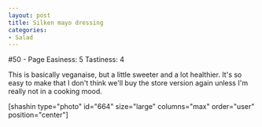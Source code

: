 ```yaml
---
layout: post
title: Silken mayo dressing
categories:
- Salad
---
```


#50 - Page
Easiness: 5
Tastiness: 4

This is basically veganaise, but a little sweeter and a lot healthier. It's so easy to make that I don't think we'll buy the store version again unless I'm really not in a cooking mood.

[shashin type="photo" id="664" size="large" columns="max" order="user" position="center"]
